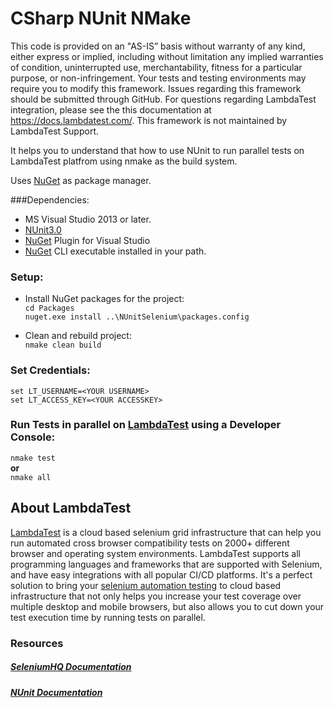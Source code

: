 
# CSharp NUnit NMake

This code is provided on an "AS-IS” basis without warranty of any kind, 
either express or implied, including without limitation any implied warranties of condition, 
uninterrupted use, merchantability, fitness for a particular purpose, or non-infringement.
Your tests and testing environments may require you to modify this framework. 
Issues regarding this framework should be submitted through GitHub.
For questions regarding LambdaTest integration,
please see the this documentation at https://docs.lambdatest.com/. 
This framework is not maintained by LambdaTest Support.

It helps you to understand that how to use NUnit to run parallel tests on LambdaTest platfrom 
using nmake as the build system. 

Uses [NuGet](http://docs.nuget.org/) as package manager.

###Dependencies:

* MS Visual Studio 2013 or later.
* [NUnit3.0](https://www.nunit.org/)
* [NuGet](https://dist.nuget.org/index.html) Plugin for Visual Studio
* [NuGet](https://dist.nuget.org/index.html) CLI executable installed in your path.


### Setup:

* Install NuGet packages for the project: <br>
```cd Packages```<br>
```nuget.exe install ..\NUnitSelenium\packages.config```<br>

* Clean and rebuild project:<br>
```nmake clean build```

### Set Credentials:<br>
```set LT_USERNAME=<YOUR USERNAME>```<br>
```set LT_ACCESS_KEY=<YOUR ACCESSKEY>```

### Run Tests in parallel on [LambdaTest](https://automation.lambdatest.com) using a Developer Console:<br>
```nmake test``` <br>
**or**<br>
```nmake all```<br>

## About LambdaTest

[LambdaTest](https://www.lambdatest.com/) is a cloud based selenium grid infrastructure that can help you run automated cross browser compatibility tests on 2000+ different browser and operating system environments. LambdaTest supports all programming languages and frameworks that are supported with Selenium, and have easy integrations with all popular CI/CD platforms. It's a perfect solution to bring your [selenium automation testing](https://www.lambdatest.com/selenium-automation) to cloud based infrastructure that not only helps you increase your test coverage over multiple desktop and mobile browsers, but also allows you to cut down your test execution time by running tests on parallel.

### Resources

##### [SeleniumHQ Documentation](http://www.seleniumhq.org/docs/)

##### [NUnit Documentation](https://github.com/nunit/nunit/wiki)

